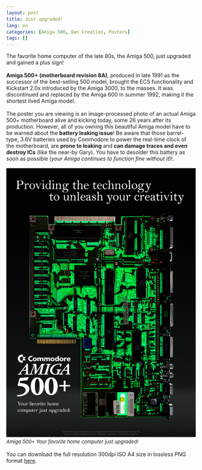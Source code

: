 ```yaml
---
layout: post
title: Just upgraded!
lang: en
categories: [Amiga 500, Own Creation, Posters]
tags: []
---
```


The favorite home computer of the late 80s, the Amiga 500, just upgraded and gained a plus sign!
<br><br>
**Amiga 500+ (motherboard revision 8A)**, produced in late 1991 as the successor of the best-selling 500 model, brought the ECS functionality and Kickstart 2.0x introduced by the Amiga 3000, to the masses. It was discontinued and replaced by the Amiga 600 in summer 1992, making it the shortest lived Amiga model.
<br><br>
The poster you are viewing is an image-processed photo of an actual Amiga 500+ motherboard alive and kicking today, some 26 years after its production. However, all of you owning this beautiful Amiga model have to be warned about the **battery leaking issue**! Be aware that those barrel-type, 3.6V batteries used by Commodore to power the real-time clock of the motherboard, are **prone to leaking** and **can damage traces and even destroy ICs** (like the near-by Gary). You have to desolder this battery as soon as possible (*your Amiga continues to function fine without it*)!.
<br><br>
<img src="\assets\img\post_previews\20-amiga_500_plus.jpg">
<br>
<span style="font-size:small; font-style: italic">Amiga 500+ Your favorite home computer just upgraded!</span>
<br><br>
You can download the full resolution 300dpi ISO A4 size in lossless PNG format <a href="https://app.box.com/s/5we4ziq8rjwf8972atsrbbonxs87azzq" target="_blank">here</a>.